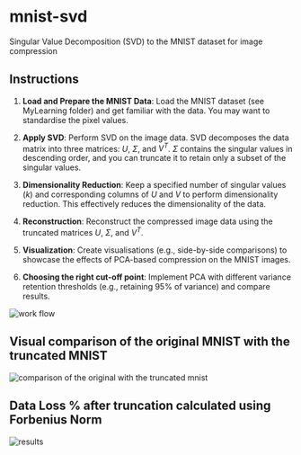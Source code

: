 # mnist-svd
Singular Value Decomposition (SVD) to the MNIST dataset for image compression
## Instructions

1. **Load and Prepare the MNIST Data**: Load the MNIST dataset (see MyLearning folder) and get familiar with the data. You may want to standardise the pixel values.

2. **Apply SVD**: Perform SVD on the image data. SVD decomposes the data matrix into three matrices: *U*, *Σ*, and *V<sup>T</sup>*. *Σ* contains the singular values in descending order, and you can truncate it to retain only a subset of the singular values.

3. **Dimensionality Reduction**: Keep a specified number of singular values (*k*) and corresponding columns of *U* and *V* to perform dimensionality reduction. This effectively reduces the dimensionality of the data.

4. **Reconstruction**: Reconstruct the compressed image data using the truncated matrices *U*, *Σ*, and *V<sup>T</sup>*.

5. **Visualization**: Create visualisations (e.g., side-by-side comparisons) to showcase the effects of PCA-based compression on the MNIST images.

6. **Choosing the right cut-off point**: Implement PCA with different variance retention thresholds (e.g., retaining 95% of variance) and compare results.

![work flow](https://github.com/user-attachments/assets/61d03a0b-865b-460a-9b3e-34f12c4f959c)

## Visual comparison of the original MNIST with the truncated MNIST
![comparison of the original with the truncated mnist](https://github.com/user-attachments/assets/bf7f7d18-8257-47bb-8061-86cafb5e5cb7)

## Data Loss % after truncation calculated using Forbenius Norm
![results](https://github.com/user-attachments/assets/53ef5583-fe71-400a-b4a7-6dede6296ec3)

